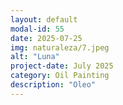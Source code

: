 ```yaml
---
layout: default
modal-id: 55
date: 2025-07-25
img: naturaleza/7.jpeg
alt: "Luna"
project-date: July 2025
category: Oil Painting
description: "Oleo"
---
```

